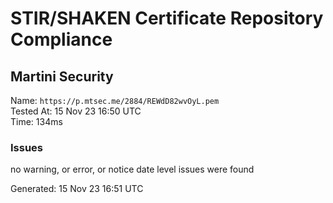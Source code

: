# STIR/SHAKEN Certificate Repository Compliance

## Martini Security

Name: `https://p.mtsec.me/2884/REWdD82wvOyL.pem`\
Tested At: 15 Nov 23 16:50 UTC\
Time: 134ms

### Issues

no warning, or error, or notice date level issues were found

Generated: 15 Nov 23 16:51 UTC